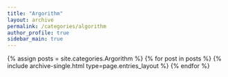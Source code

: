 ```yaml
---
title: "Argorithm"
layout: archive
permalink: /categories/algorithm
author_profile: true
sidebar_main: true
---
```


{% assign posts = site.categories.Argorithm %}
{% for post in posts %}
{% include archive-single.html type=page.entries_layout %}
{% endfor %}
